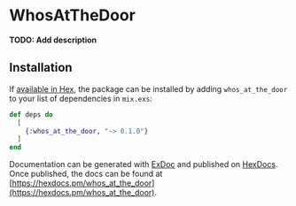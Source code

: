 # WhosAtTheDoor

**TODO: Add description**

## Installation

If [available in Hex](https://hex.pm/docs/publish), the package can be installed
by adding `whos_at_the_door` to your list of dependencies in `mix.exs`:

```elixir
def deps do
  [
    {:whos_at_the_door, "~> 0.1.0"}
  ]
end
```

Documentation can be generated with [ExDoc](https://github.com/elixir-lang/ex_doc)
and published on [HexDocs](https://hexdocs.pm). Once published, the docs can
be found at [https://hexdocs.pm/whos_at_the_door](https://hexdocs.pm/whos_at_the_door).

